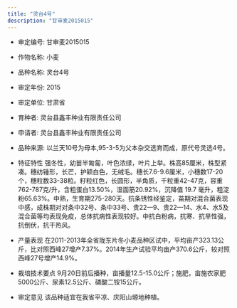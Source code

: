 ```yaml
---
title: "灵台4号"
description: "甘审麦2015015"
---
```

* 审定编号:  甘审麦2015015

*  作物名称:  小麦

*  品种名称:  灵台4号

*  审定年份:  2015

*  审定单位:  甘肃省

* 育种者:  灵台县鑫丰种业有限责任公司

*  申请者:  灵台县鑫丰种业有限责任公司

*  品种来源:  以兰天10号为母本,95-3-5为父本杂交选育而成，原代号灵选4号。

*  特征特性
强冬性，幼苗半匍匐，叶色浓绿，叶片上举。株高85厘米，株型紧凑。穗纺锤形，长芒，护颖白色，无绒毛。穗长7.6-9.6厘米，小穗数17-20个，穗粒数33-38粒。籽粒红色，长圆形，半角质，千粒重42-47克，容重762-787克/升，含粗蛋白13.50%，湿面筋20.92%，沉降值 19.7 毫升，粗淀粉65.63%。中熟，生育期275-280天。抗条锈性经鉴定，苗期对混合菌表现中感，成株期对对条中32号、条中33号、贵22—9、贵22—14、水4、水5及混合菌等均表现免疫，总体抗病性表现较好。中抗白粉病，抗寒、抗旱性强，抗倒伏，抗干热风。

*  产量表现
在2011-2013年全省陇东片冬小麦品种区试中，平均亩产323.13公斤，比对照西峰27增产7.37%。2014年生产试验平均亩产370.6公斤，较对照西峰27号增产14.9%。

*  栽培技术要点
9月20日前后播种，亩播量12.5-15.0公斤；施肥，亩施农家肥5000公斤、尿素12.5公斤、磷酸二铵15公斤。

*  审定意见
该品种适宜在我省平凉、庆阳山塬地种植。
